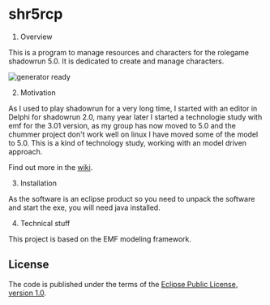 shr5rcp
=====================


1. Overview

 This is a program to manage resources and characters for the rolegame shadowrun 5.0.
 It is dedicated to create and manage characters. 

![generator ready](wiki-images/images/shr5-generator-addSkills.png)
 
2. Motivation
  
 As I used to play shadowrun for a very long time, I started with an editor in Delphi for shadowrun 2.0, 
 many year later I started a technologie study with emf for the 3.01 version, as my group has now moved
 to 5.0 and the chummer project don't work well on linux I have moved some of the model to 5.0. This is
 a kind of technology study, working with an model driven approach.
 
 Find out more in the [wiki](https://github.com/UrsZeidler/shr5rcp/wiki).
 
3. Installation

 As the software is an eclipse product so you need to unpack the software and start the exe, you will need java installed.
 
4. Technical stuff

 This project is based on the EMF modeling framework.
 
 License
-------

The code is published under the terms of the [Eclipse Public License, version 1.0](http://www.eclipse.org/legal/epl-v10.html).
 
 